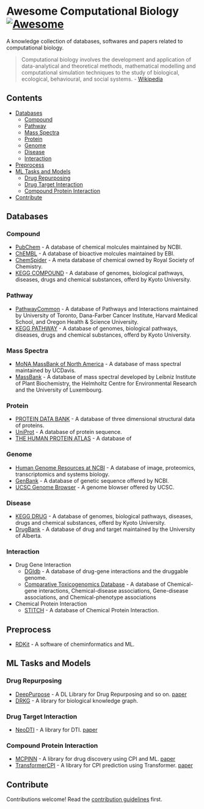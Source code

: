 # Awesome Computational Biology [![Awesome](https://awesome.re/badge.svg)](https://awesome.re)

A knowledge collection of databases, softwares and papers related to computational biology.

> Computational biology involves the development and application of data-analytical and theoretical methods,
> mathematical modelling and computational simulation techniques to the study of biological, ecological,
> behavioural, and social systems. - [Wikipedia](https://en.wikipedia.org/wiki/Computational_biology)

## Contents

- [Databases](#databases)
  - [Compound](#compound)
  - [Pathway](#pathway)
  - [Mass Spectra](#mass-spectra)
  - [Protein](#protein)
  - [Genome](#genome)
  - [Disease](#disease)
  - [Interaction](#interaction)
- [Preprocess](#preprocess)
- [ML Tasks and Models](#ml-tasks-and-models)
  - [Drug Repurposing](#drug-repurposing)
  - [Drug Target Interaction](#drug-target-interaction)
  - [Compound Protein Interaction](#compound-protein-interaction)
- [Contribute](#contribute)

## Databases
### Compound
  - [PubChem](https://pubchem.ncbi.nlm.nih.gov/) - A database of chemical molcules maintained by NCBI.
  - [ChEMBL](https://www.ebi.ac.uk/chembl/) - A database of bioactive molcules maintained by EBI.
  - [ChemSpider](http://www.chemspider.com/) - A meta database of chemical owned by Royal Society of Chemistry.
  - [KEGG COMPOUND](https://www.genome.jp/kegg/compound/) - A database of genomes, biological pathways, diseases, drugs and chemical substances, offerd by Kyoto University.
### Pathway
  - [PathwayCommon](https://www.pathwaycommons.org/) - A database of Pathways and Interactions maintained by University of Toronto, Dana-Farber Cancer Institute, Harvard Medical School, and Oregon Health & Science University.
  - [KEGG PATHWAY](https://www.genome.jp/kegg/pathway.html) - A database of genomes, biological pathways, diseases, drugs and chemical substances, offerd by Kyoto University.
### Mass Spectra
  - [MoNA MassBank of North America](https://mona.fiehnlab.ucdavis.edu/) - A database of mass spectral maintained by UCDavis.
  - [MassBank](http://www.massbank.jp/) - A database of mass spectral developed by Leibniz Institute of Plant Biochemistry, the Helmholtz Centre for Environmental Research and the University of Luxembourg.
### Protein
  - [PROTEIN DATA BANK](https://www.rcsb.org/) - A database of three dimensional structural data of proteins.
  - [UniProt](https://www.uniprot.org/) - A database of protein sequence.
  - [THE HUMAN PROTEIN ATLAS](https://www.proteinatlas.org/) - A database of
### Genome
  - [Human Genome Resources at NCBI](https://www.ncbi.nlm.nih.gov/projects/genome/guide/human/index.shtml) - A database of image, proteomics, transcriptomics and systems biology.
  - [GenBank](https://www.ncbi.nlm.nih.gov/genbank/) - A database of genetic sequence offered by NCBI.
  - [UCSC Genome Browser](https://genome.ucsc.edu/) - A genome blowser offered by UCSC.
### Disease
  - [KEGG DRUG](https://www.genome.jp/kegg/drug/) - A database of genomes, biological pathways, diseases, drugs and chemical substances, offerd by Kyoto University.
  - [DrugBank](https://www.drugbank.com/) - A database of drug and target maintained by the University of Alberta.
### Interaction
  - Drug Gene Interaction
    - [DGIdb](https://www.dgidb.org/) - A database of drug-gene interactions and the druggable genome.
    - [Comparative Toxicogenomics Database](http://ctdbase.org/) - A database of Chemical-gene interactions, Chemical-disease associations, Gene-disease associations, and Chemical-phenotype associations
  - Chemical Protein Interaction
    - [STITCH](http://stitch.embl.de/) - A database of Chemical Protein Interaction.

## Preprocess

- [RDKit](https://github.com/rdkit/rdkit) - A software of cheminformatics and ML.

## ML Tasks and Models

### Drug Repurposing

- [DeepPurpose](https://github.com/kexinhuang12345/DeepPurpose) - A DL Library for Drug Repurposing and so on. [paper](https://academic.oup.com/bioinformatics/article/36/22-23/5545/6020256?login=false)
- [DRKG](https://github.com/gnn4dr/DRKG) - A library for biological knowledge graph.

### Drug Target Interaction

- [NeoDTI](https://github.com/FangpingWan/NeoDTI) - A library for DTI. [paper](https://academic.oup.com/bioinformatics/article/35/1/104/5047760?login=false)

### Compound Protein Interaction

- [MCPINN](https://github.com/mhlee0903/multi_channels_PINN) - A library for drug discovery using CPI and ML. [paper](https://www.ncbi.nlm.nih.gov/pmc/articles/PMC6617572/)
- [TransformerCPI](https://github.com/lifanchen-simm/transformerCPI) - A library for CPI prediction using Transformer. [paper](https://academic.oup.com/bioinformatics/article/36/16/4406/5840724?login=false)

## Contribute

Contributions welcome! Read the [contribution guidelines](contributing.md) first.
